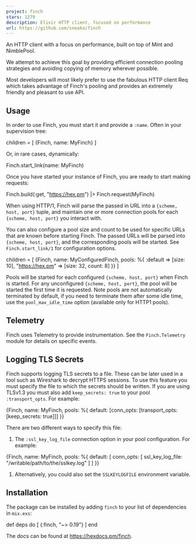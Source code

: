 ```yaml
---
project: finch
stars: 1279
description: Elixir HTTP client, focused on performance
url: https://github.com/sneako/finch
---
```


An HTTP client with a focus on performance, built on top of Mint and NimblePool.

We attempt to achieve this goal by providing efficient connection pooling strategies and avoiding copying of memory wherever possible.

Most developers will most likely prefer to use the fabulous HTTP client Req which takes advantage of Finch's pooling and provides an extremely friendly and pleasant to use API.

Usage
-----

In order to use Finch, you must start it and provide a `:name`. Often in your supervision tree:

children \= \[
  {Finch, name: MyFinch}
\]

Or, in rare cases, dynamically:

Finch.start\_link(name: MyFinch)

Once you have started your instance of Finch, you are ready to start making requests:

Finch.build(:get, "https://hex.pm") |> Finch.request(MyFinch)

When using HTTP/1, Finch will parse the passed in URL into a `{scheme, host, port}` tuple, and maintain one or more connection pools for each `{scheme, host, port}` you interact with.

You can also configure a pool size and count to be used for specific URLs that are known before starting Finch. The passed URLs will be parsed into `{scheme, host, port}`, and the corresponding pools will be started. See `Finch.start_link/1` for configuration options.

children \= \[
  {Finch,
   name: MyConfiguredFinch,
   pools: %{
     :default \=> \[size: 10\],
     "https://hex.pm" \=> \[size: 32, count: 8\]
   }}
\]

Pools will be started for each configured `{scheme, host, port}` when Finch is started. For any unconfigured `{scheme, host, port}`, the pool will be started the first time it is requested. Note pools are not automatically terminated by default, if you need to terminate them after some idle time, use the `pool_max_idle_time` option (available only for HTTP1 pools).

Telemetry
---------

Finch uses Telemetry to provide instrumentation. See the `Finch.Telemetry` module for details on specific events.

Logging TLS Secrets
-------------------

Finch supports logging TLS secrets to a file. These can be later used in a tool such as Wireshark to decrypt HTTPS sessions. To use this feature you must specify the file to which the secrets should be written. If you are using TLSv1.3 you must also add `keep_secrets: true` to your pool `:transport_opts`. For example:

{Finch,
 name: MyFinch,
 pools: %{
   default: \[conn\_opts: \[transport\_opts: \[keep\_secrets: true\]\]\]
 }}

There are two different ways to specify this file:

1.  The `:ssl_key_log_file` connection option in your pool configuration. For example:

{Finch,
 name: MyFinch,
 pools: %{
   default: \[
     conn\_opts: \[
       ssl\_key\_log\_file: "/writable/path/to/the/sslkey.log"
     \]
   \]
 }}

1.  Alternatively, you could also set the `SSLKEYLOGFILE` environment variable.

Installation
------------

The package can be installed by adding `finch` to your list of dependencies in `mix.exs`:

def deps do
  \[
    {:finch, "~> 0.19"}
  \]
end

The docs can be found at https://hexdocs.pm/finch.
